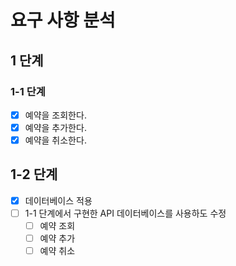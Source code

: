 # 요구 사항 분석
## 1 단계
### 1-1 단계
- [x] 예약을 조회한다.
- [x] 예약을 추가한다.
- [x] 예약을 취소한다.

## 1-2 단계
- [x] 데이터베이스 적용
- [ ] 1-1 단계에서 구현한 API 데이터베이스를 사용하도 수정
  - [ ] 예약 조회
  - [ ] 예약 추가
  - [ ] 예약 취소
